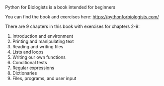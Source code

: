 Python for Biologists is a book intended for beginners

You can find the book and exercises here:
https://pythonforbiologists.com/

There are 9 chapters in this book with exercises for chapters 2-9:
1. Introduction and environment
2. Printing and manipulating text
3. Reading and writing files
4. Lists and loops
5. Writing our own functions
6. Conditional tests
7. Regular expressions
8. Dictionaries
9. Files, programs, and user input